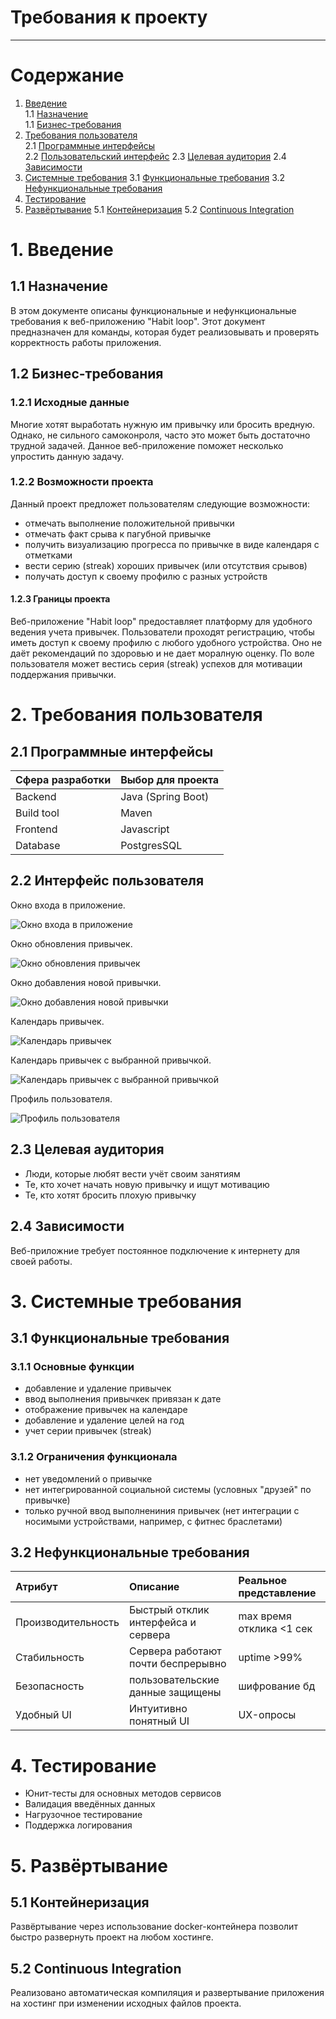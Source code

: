 # Требования к проекту
--- 

# Содержание
1. [Введение](#intro)  
1.1 [Назначение](#appointment)  
1.1 [Бизнес-требования](#business_requirements)  
2. [Требования пользователя](#user_requirements)  
2.1 [Программные интерфейсы](#program_interfaces)  
2.2 [Пользовательский интерфейс](#user_interface) 
2.3 [Целевая аудитория](#target_audience) 
2.4 [Зависимости](#dependencies) 
3. [Системные требования](#system_requerments) 
3.1 [Функциональные требования](#functional_requirements) 
3.2 [Нефункциональные требования](#nonfunctional_requirements) 
4. [Тестирование](#testing) 
5. [Развёртывание](#deployment) 
5.1 [Контейнеризация](#containerization) 
5.2 [Continuous Integration](#ci) 

<a name="intro"></a>

# 1. Введение

<a name="appointment"/>

## 1.1 Назначение
В этом документе описаны функциональные и нефункциональные требования к веб-приложению "Habit loop". Этот документ предназначен для команды, которая будет реализовывать и проверять корректность работы приложения.

<a name="business_requirements"/>

## 1.2 Бизнес-требования

### 1.2.1 Исходные данные
Многие хотят выработать нужную им привычку или бросить вредную. Однако, не сильного самоконроля, часто это может быть достаточно трудной задачей. Данное веб-приложение поможет несколько упростить данную задачу. 

### 1.2.2 Возможности проекта
Данный проект предложет пользователям следующие возможности:
- отмечать выполнение положительной привычки
- отмечать факт срыва к пагубной привычке
- получить визуализацию прогресса по привычке в виде календаря с отметками
- вести серию (streak) хороших привычек (или отсутствия срывов)
- получать доступ к своему профилю с разных устройств

#### 1.2.3 Границы проекта

Веб-приложение "Habit loop" предоставляет платформу для удобного ведения учета привычек. Пользователи проходят регистрацию, чтобы иметь доступ к своему профилю с любого удобного устройства. Оно не даёт рекомендаций по здоровью и не дает моралную оценку. По воле пользователя может вестись серия (streak) успехов для мотивации поддержания привычки. 

<a name="user_requirements"/>

# 2. Требования пользователя

<a name="program_interfaces"/>

## 2.1 Программные интерфейсы

| Сфера разработки | Выбор для проекта |
|:---|:---|
| Backend |Java (Spring Boot) |
| Build tool | Maven |
| Frontend | Javascript |
| Database | PostgresSQL |

<a name="user_interface"/>

## 2.2 Интерфейс пользователя

Окно входа в приложение.  

![Окно входа в приложение](https://github.com/onesShade/HabitTracker/blob/main/mockups/LoginPageMockup.png)  

Окно обновления привычек.  

![Окно обновления привычек](https://github.com/onesShade/HabitTracker/blob/main/mockups/IncrementHabitMockup.png)  


Окно добавления новой привычки.  

![Окно добавления новой привычки](https://github.com/onesShade/HabitTracker/blob/main/mockups/AddHabitMockup.png)  

Календарь привычек.  

![Календарь привычек](https://github.com/onesShade/HabitTracker/blob/main/mockups/CalendarMockup.png)  

Календарь привычек с выбранной привычкой.  

![Календарь привычек с выбранной привычкой](https://github.com/onesShade/HabitTracker/blob/main/mockups/SelectedHabitCalendarMockup.png)  

Профиль пользователя.

![Профиль пользователя](https://github.com/onesShade/HabitTracker/blob/main/mockups/ProfileMockup.png)  

<a name="target_audience"/>

## 2.3 Целевая аудитория

- Люди, которые любят вести учёт своим занятиям
- Те, кто хочет начать новую привычку и ищут мотивацию
- Те, кто хотят бросить плохую привычку

<a name="dependencies"/>

## 2.4 Зависимости

Веб-приложние требует постоянное подключение к интернету для своей работы.

<a name="system_requerments"/>

# 3. Системные требования

<a name="functional_requirements"/>

## 3.1 Функциональные требования

### 3.1.1 Основные функции

- добавление и удаление привычек
- ввод выполнения привычкек привязан к дате
- отображение привычек на календаре
- добавление и удаление целей на год
- учет серии привычек (streak)

### 3.1.2 Ограничения функционала

- нет уведомлений о привычке
- нет интегрированной социальной системы (условных "друзей" по привычке)
- только ручной ввод выполнениния привычек (нет интеграции с носимыми устройствами, например, с фитнес браслетами)

<a name="nonfunctional_requirements"/>

## 3.2 Нефункциональные требования

| Атрибут | Описание | Реальное представление |
|:---|:---|:---|
| Производительность | Быстрый отклик интерфейса и сервера| max время отклика <1 cек|
| Стабильность | Сервера работают почти беспрерывно| uptime >99% | 
| Безопасность | пользовательские данные защищены | шифрование бд|
| Удобный UI | Интуитивно понятный UI| UX-опросы |

<a name="testing"/>

# 4. Тестирование

- Юнит-тесты для основных методов сервисов
- Валидация введённых данных 
- Нагрузочное тестирование
- Поддержка логирования

<a name="deployment"/>

# 5. Развёртывание

<a name="containerization"/>

## 5.1 Контейнеризация

Развёртывание через использование docker-контейнера позволит быстро развернуть проект на любом хостинге.

<a name="ci"/>

## 5.2 Continuous Integration

Реализовано автоматическая компиляция и развертывание приложения на хостинг при изменении исходных файлов проекта.